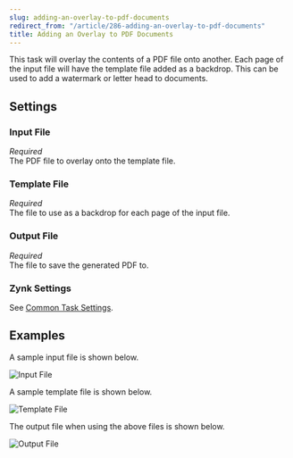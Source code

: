 ```yaml
---
slug: adding-an-overlay-to-pdf-documents
redirect_from: "/article/286-adding-an-overlay-to-pdf-documents"
title: Adding an Overlay to PDF Documents
---
```

This task will overlay the contents of a PDF file onto another. Each page of the input file will have the template file added as a backdrop. This can be used to add a watermark or letter head to documents.

## Settings
### Input File
_Required_  
The PDF file to overlay onto the template file.

### Template File
_Required_  
The file to use as a backdrop for each page of the input file.

### Output File
_Required_  
The file to save the generated PDF to.

### Zynk Settings
See [Common Task Settings](common-task-settings).

## Examples
A sample input file is shown below.

![Input File](http://d33v4339jhl8k0.cloudfront.net/docs/assets/565effd4c697915b26a5c620/images/56c6ebc990336051ae2bfb28/file-RdpUsdGy3x.png)

A sample template file is shown below.

![Template File](http://d33v4339jhl8k0.cloudfront.net/docs/assets/565effd4c697915b26a5c620/images/56c6ec51c697915005a72a97/file-OKzk2gwOcV.png)

The output file when using the above files is shown below.

![Output File](http://d33v4339jhl8k0.cloudfront.net/docs/assets/565effd4c697915b26a5c620/images/56c6ec84c697915005a72a98/file-aFGoJcKuH6.png)